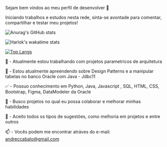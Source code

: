 Sejam bem vindos ao meu perfil de desenvolver 👋

Iniciando trabalhos e estudos nesta rede, sinta-se avontade para comentar, compartilhar e testar meu projetos!


![Anurag's GitHub stats](https://github-readme-stats.vercel.app/api?username=andrecabalo\&bg_color=55,0c5f7a,bf0d4f\&title_color=fff\&text_color=fff\&ring_color=2ff57e)

![Harlok's wakatime stats](https://github-readme-stats.vercel.app/api/wakatime?username=andrecabalo\&layout=compact&bg_color=50,0c5f7a,bf0d4f\&title_color=fff\&text_color=fff)

[![Top Langs](https://github-readme-stats.vercel.app/api/top-langs/?username=andrecabalo&layout=donut\&bg_color=15,0c5f7a,bf0d4f\&title_color=fff\&text_color=fff)](https://github.com/andrecabalo/github-readme-stats)


📰 - Atualmente estou trabalhando com projetos parametricos de arquitetura

🌱 - Estou atualmente apreendendo sobre Design Patterns e a manipular tabelas no banco Oracle com Java - Jdbc11

✅ - Possuo conhecimento em Python, Java, Javascript , SQL, HTML, CSS, Bootstrap, Figma, DataModeler da Oracle

🔭 - Busco projetos no qual eu possa colaborar e melhorar minhas habilidades

💬 - Aceito todos os tipos de sugestões, como melhoria em projetos e entre outros

📫 - Vocês podem me encontrar atráves do e-mail: andreccabalo@gmail.com





<!--
**AndreCabalo/AndreCabalo** is a ✨ _special_ ✨ repository because its `README.md` (this file) appears on your GitHub profile.

Here are some ideas to get you started:

- 🔭 I’m currently working on ...
- 🌱 I’m currently learning ...
- 👯 I’m looking to collaborate on ...
- 🤔 I’m looking for help with ...
- 💬 Ask me about ...
- 📫 How to reach me: ...
- 😄 Pronouns: ...
- ⚡ Fun fact: ...
-->
